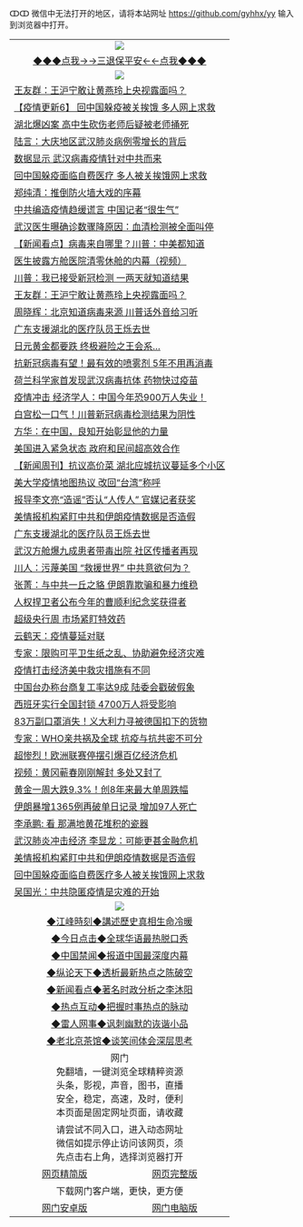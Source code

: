 ↀↀ 微信中无法打开的地区，请将本站网址 https://github.com/gyhhx/yy 输入到浏览器中打开。 

 <table>
  <tr>
    <td colspan="2" align=center><img src="https://github.com/gyhhx/image-upload/blob/master/3t%20(1).jpg"></td>
 </tr>
 <tr><td colspan="2" align="center"><a href="https://xball.casa/oo.aspx?name=ogQuit&key=eqxowaguscvmxdgc&from=yy">◆◆◆点我→→三退保平安←←点我◆◆◆</a></td></tr>
  <tr>
    <td colspan="2" align=center><img src="https://cdn.jsdelivr.net/gh/gyoupiodf/im1/%E7%BD%91%E9%97%A8%E6%96%B0%E9%97%BB1.jpg"></td>
 </tr>
<tr><td colspan="2" align="left"><a href="https://xball.casa/oo.aspx?name=c1143531&key=eqxowaguscvmxdgc&from=yy">王友群：王沪宁敢让黄燕玲上央视露面吗？</a></td></tr>
<tr><td colspan="2" align="left"><a href="https://xball.casa/oo.aspx?name=c1141344&key=eqxowaguscvmxdgc&from=yy">【疫情更新6】 回中国躲疫被关挨饿 多人网上求救</a></td></tr>
<tr><td colspan="2" align="left"><a href="https://xball.casa/oo.aspx?name=c1143513&key=eqxowaguscvmxdgc&from=yy">湖北爆凶案 高中生砍伤老师后疑被老师捅死</a></td></tr>
<tr><td colspan="2" align="left"><a href="https://xball.casa/oo.aspx?name=c1143527&key=eqxowaguscvmxdgc&from=yy">陆言：大庆地区武汉肺炎病例零增长的背后</a></td></tr>
<tr><td colspan="2" align="left"><a href="https://xball.casa/oo.aspx?name=c1143539&key=eqxowaguscvmxdgc&from=yy">数据显示 武汉病毒疫情针对中共而来</a></td></tr>
<tr><td colspan="2" align="left"><a href="https://xball.casa/oo.aspx?name=c1143530&key=eqxowaguscvmxdgc&from=yy">回中国躲疫面临自费医疗 多人被关挨饿网上求救</a></td></tr>
<tr><td colspan="2" align="left"><a href="https://xball.casa/oo.aspx?name=c1143528&key=eqxowaguscvmxdgc&from=yy">郑纯清：推倒防火墙大戏的序幕</a></td></tr>
<tr><td colspan="2" align="left"><a href="https://xball.casa/oo.aspx?name=c1143499&key=eqxowaguscvmxdgc&from=yy">中共编造疫情趋缓谎言 中国记者“很生气”</a></td></tr>
<tr><td colspan="2" align="left"><a href="https://xball.casa/oo.aspx?name=c1143552&key=eqxowaguscvmxdgc&from=yy">武汉医生曝确诊数骤降原因：血清检测被全面叫停</a></td></tr>
<tr><td colspan="2" align="left"><a href="https://xball.casa/oo.aspx?name=c1143537&key=eqxowaguscvmxdgc&from=yy">【新闻看点】病毒来自哪里？川普：中美都知道</a></td></tr>
<tr><td colspan="2" align="left"><a href="https://xball.casa/oo.aspx?name=c1143561&key=eqxowaguscvmxdgc&from=yy">医生披露方舱医院清零休舱的内幕（视频）</a></td></tr>
<tr><td colspan="2" align="left"><a href="https://xball.casa/oo.aspx?name=c1143519&key=eqxowaguscvmxdgc&from=yy">川普：我已接受新冠检测 一两天就知道结果</a></td></tr>
<tr><td colspan="2" align="left"><a href="https://xball.casa/oo.aspx?name=c1143526&key=eqxowaguscvmxdgc&from=yy">王友群：王沪宁敢让黄燕玲上央视露面吗？</a></td></tr>
<tr><td colspan="2" align="left"><a href="https://xball.casa/oo.aspx?name=c1143559&key=eqxowaguscvmxdgc&from=yy">周晓辉：北京知道病毒来源 川普话外音给习听</a></td></tr>
<tr><td colspan="2" align="left"><a href="https://xball.casa/oo.aspx?name=c1143516&key=eqxowaguscvmxdgc&from=yy">广东支援湖北的医疗队员王烁去世</a></td></tr>
<tr><td colspan="2" align="left"><a href="https://xball.casa/oo.aspx?name=c1143524&key=eqxowaguscvmxdgc&from=yy">日元黄金都要跌 终极避险之王会系…</a></td></tr>
<tr><td colspan="2" align="left"><a href="https://xball.casa/oo.aspx?name=c1143566&key=eqxowaguscvmxdgc&from=yy">抗新冠病毒有望！最有效的喷雾剂 5年不用再消毒</a></td></tr>
<tr><td colspan="2" align="left"><a href="https://xball.casa/oo.aspx?name=c1143557&key=eqxowaguscvmxdgc&from=yy">荷兰科学家首发现武汉病毒抗体 药物快过疫苗</a></td></tr>
<tr><td colspan="2" align="left"><a href="https://xball.casa/oo.aspx?name=c1143496&key=eqxowaguscvmxdgc&from=yy">疫情冲击 经济学人：中国今年恐900万人失业！</a></td></tr>
<tr><td colspan="2" align="left"><a href="https://xball.casa/oo.aspx?name=c1143565&key=eqxowaguscvmxdgc&from=yy">白宫松一口气！川普新冠病毒检测结果为阴性</a></td></tr>
<tr><td colspan="2" align="left"><a href="https://xball.casa/oo.aspx?name=c1143560&key=eqxowaguscvmxdgc&from=yy">方华：在中国，良知开始彰显他的力量</a></td></tr>
<tr><td colspan="2" align="left"><a href="https://xball.casa/oo.aspx?name=c1143522&key=eqxowaguscvmxdgc&from=yy">美国进入紧急状态 政府和民间超高效合作</a></td></tr>
<tr><td colspan="2" align="left"><a href="https://xball.casa/oo.aspx?name=c1143558&key=eqxowaguscvmxdgc&from=yy">【新闻周刊】抗议高价菜 湖北应城抗议蔓延多个小区</a></td></tr>
<tr><td colspan="2" align="left"><a href="https://xball.casa/oo.aspx?name=c1143550&key=eqxowaguscvmxdgc&from=yy">美大学疫情地图热议 改回“台湾”称呼</a></td></tr>
<tr><td colspan="2" align="left"><a href="https://xball.casa/oo.aspx?name=c1143529&key=eqxowaguscvmxdgc&from=yy">报导李文亮“造谣”否认“人传人” 官媒记者获奖</a></td></tr>
<tr><td colspan="2" align="left"><a href="https://xball.casa/oo.aspx?name=c1143567&key=eqxowaguscvmxdgc&from=yy">美情报机构紧盯中共和伊朗疫情数据是否造假</a></td></tr>
<tr><td colspan="2" align="left"><a href="https://xball.casa/oo.aspx?name=c1143500&key=eqxowaguscvmxdgc&from=yy">广东支援湖北的医疗队员王烁去世</a></td></tr>
<tr><td colspan="2" align="left"><a href="https://xball.casa/oo.aspx?name=c1143554&key=eqxowaguscvmxdgc&from=yy">武汉方舱爆九成患者带毒出院 社区传播者再现</a></td></tr>
<tr><td colspan="2" align="left"><a href="https://xball.casa/oo.aspx?name=c1143562&key=eqxowaguscvmxdgc&from=yy">川人：污蔑美国 “救援世界” 中共意欲何为？</a></td></tr>
<tr><td colspan="2" align="left"><a href="https://xball.casa/oo.aspx?name=c1143551&key=eqxowaguscvmxdgc&from=yy">张菁：与中共一丘之貉 伊朗靠欺骗和暴力维稳</a></td></tr>
<tr><td colspan="2" align="left"><a href="https://xball.casa/oo.aspx?name=c1143538&key=eqxowaguscvmxdgc&from=yy">人权捍卫者公布今年的曹顺利纪念奖获得者</a></td></tr>
<tr><td colspan="2" align="left"><a href="https://xball.casa/oo.aspx?name=c1143498&key=eqxowaguscvmxdgc&from=yy">超级央行周 市场紧盯特效药</a></td></tr>
<tr><td colspan="2" align="left"><a href="https://xball.casa/oo.aspx?name=c1143523&key=eqxowaguscvmxdgc&from=yy">云鹤天：疫情蔓延对联</a></td></tr>
<tr><td colspan="2" align="left"><a href="https://xball.casa/oo.aspx?name=c1143497&key=eqxowaguscvmxdgc&from=yy">专家：限购可平卫生纸之乱、协助避免经济灾难</a></td></tr>
<tr><td colspan="2" align="left"><a href="https://xball.casa/oo.aspx?name=c1143570&key=eqxowaguscvmxdgc&from=yy">疫情打击经济美中救灾措施有不同</a></td></tr>
<tr><td colspan="2" align="left"><a href="https://xball.casa/oo.aspx?name=c1143506&key=eqxowaguscvmxdgc&from=yy">中国台办称台商复工率达9成 陆委会戳破假象</a></td></tr>
<tr><td colspan="2" align="left"><a href="https://xball.casa/oo.aspx?name=c1143540&key=eqxowaguscvmxdgc&from=yy">西班牙实行全国封锁 4700万人将受影响</a></td></tr>
<tr><td colspan="2" align="left"><a href="https://xball.casa/oo.aspx?name=c1143507&key=eqxowaguscvmxdgc&from=yy">83万副口罩消失！义大利力寻被德国扣下的货物</a></td></tr>
<tr><td colspan="2" align="left"><a href="https://xball.casa/oo.aspx?name=c1143555&key=eqxowaguscvmxdgc&from=yy">专家：WHO亲共祸及全球 抗疫与抗共密不可分</a></td></tr>
<tr><td colspan="2" align="left"><a href="https://xball.casa/oo.aspx?name=c1143525&key=eqxowaguscvmxdgc&from=yy">超惨烈！欧洲联赛停摆引爆百亿经济危机</a></td></tr>
<tr><td colspan="2" align="left"><a href="https://xball.casa/oo.aspx?name=c1143571&key=eqxowaguscvmxdgc&from=yy">视频：黄冈蕲春刚刚解封 多处又封了</a></td></tr>
<tr><td colspan="2" align="left"><a href="https://xball.casa/oo.aspx?name=c1143488&key=eqxowaguscvmxdgc&from=yy">黄金一周大跌9.3%！创8年来最大单周跌幅</a></td></tr>
<tr><td colspan="2" align="left"><a href="https://xball.casa/oo.aspx?name=c1143504&key=eqxowaguscvmxdgc&from=yy">伊朗暴增1365例再破单日记录 增加97人死亡</a></td></tr>
<tr><td colspan="2" align="left"><a href="https://xball.casa/oo.aspx?name=c1143583&key=eqxowaguscvmxdgc&from=yy">李承鹏: 看 那满地黄花堆积的瓷器</a></td></tr>
<tr><td colspan="2" align="left"><a href="https://xball.casa/oo.aspx?name=c1143490&key=eqxowaguscvmxdgc&from=yy">武汉肺炎冲击经济 李显龙：可能更甚金融危机</a></td></tr>
<tr><td colspan="2" align="left"><a href="https://xball.casa/oo.aspx?name=c1143556&key=eqxowaguscvmxdgc&from=yy">美情报机构紧盯中共和伊朗疫情数据是否造假</a></td></tr>
<tr><td colspan="2" align="left"><a href="https://xball.casa/oo.aspx?name=c1143578&key=eqxowaguscvmxdgc&from=yy">回中国躲疫面临自费医疗多人被关挨饿网上求救</a></td></tr>
<tr><td colspan="2" align="left"><a href="https://xball.casa/oo.aspx?name=c1143581&key=eqxowaguscvmxdgc&from=yy">吴国光：中共隐匿疫情是灾难的开始</a></td></tr>
 
 <tr>
   <td colspan="2" align=center><img src="https://cdn.jsdelivr.net/gh/gyoupiodf/im1/jf-1.jpg"></td>
  </tr>
   <tr>
   <td colspan="2" align=center> 
<a href="https://xball.casa/oo.aspx?name=c922850&key=eqxowaguscvmxdgc&from=yy&tag=9877">◆江峰時刻◆講述歷史真相生命冷暖</a><br/>
    </td>
  </tr>
   <tr>
   <td colspan="2" align=center> 
<a href="https://xball.casa/oo.aspx?name=c816850&key=eqxowaguscvmxdgc&from=yy&tag=9877">◆今日点击◆全球华语最热脱口秀</a><br/>
    </td>
  </tr>
  <tr>
  <td colspan="2" align=center>
<a href="https://xball.casa/oo.aspx?name=c816860&key=eqxowaguscvmxdgc&from=yy&tag=99733110">◆中国禁闻◆报道中国最深度内幕</a><br/>
   </tr>
  <tr>
     <td colspan="2" align=center>
<a href="https://xball.casa/oo.aspx?name=c816855&key=eqxowaguscvmxdgc&from=yy&tag=997110">◆纵论天下◆透析最新热点之陈破空</a><br/>
   </tr>
   <tr>
      <td colspan="2" align=center>
<a href="https://xball.casa/oo.aspx?name=c838308&key=eqxowaguscvmxdgc&from=yy&tag=9973110">◆新闻看点◆著名时政分析之李沐阳</a><br/>
   </tr>
   <tr>
     <td colspan="2" align=center>
<a href="https://xball.casa/oo.aspx?name=c816852&key=eqxowaguscvmxdgc&from=yy&tag=9733110">◆热点互动◆把握时事热点的脉动</a><br/>
   </tr>
   <tr>
      <td colspan="2" align=center>
<a href="https://xball.casa/oo.aspx?name=c816694&key=eqxowaguscvmxdgc&from=yy&tag=93310">◆雷人网事◆讽刺幽默的诙谐小品</a><br/>
   </tr>
   <tr>
    <td colspan="2" align=center>
<a href="https://xball.casa/oo.aspx?name=c816650&key=eqxowaguscvmxdgc&from=yy&tag=9973110">◆老北京茶馆◆谈笑间体会深层思考</a><br/>
   </tr>
<tr>
    <td colspan="2" align="center">网门<br/>免翻墙，一键浏览全球精粹资源<br/>头条，影视，声音，图书，直播<br/>安全，稳定，高速，及时，便利<br/>本页面是固定网址页面，请收藏</td>
  <tr>
  <tr>
    <td colspan="2" align="center">请尝试不同入口，进入动态网址<br/>微信如提示停止访问该网页，须<br/>先点击右上角，选择浏览器打开</td>
  <tr>  
  <tr>
    <td align="center"><a href="https://gitcdn.xyz/repo/otiny/up/master/show002.htm">网页精简版</a></td>
    <td align="center"><a href="https://gitcdn.xyz/repo/otiny/up/master/show001.htm">网页完整版</a></td>
  </tr>
  <tr>
    <td colspan="2" align="center">下载网门客户端，更快，更方便</td>
  <tr>
  <tr>
    <td align="center"><a href="https://raw.githubusercontent.com/opipe/up/master/oGatea.apk">网门安卓版</a></td>
    <td align="center"><a href="https://raw.githubusercontent.com/opipe/up/master/oGate.zip">网门电脑版</a></td>
  </tr>

</table>

